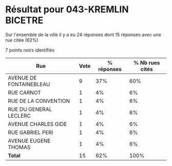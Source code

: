 # Résultat pour 043-KREMLIN BICETRE

Sur l'ensemble de la ville il y a eu 24 réponses dont 15 réponses avec une rue citée (62%)

7 points noirs identifiés

| Rue | Vote | % réponses | % Nb rues cités|
|-----|------|------------|----------------|
| AVENUE DE FONTAINEBLEAU | 9 | 37% | 60%|
| RUE CARNOT | 1 | 4% | 6%|
| RUE DE LA CONVENTION | 1 | 4% | 6%|
| RUE DU GENERAL LECLERC | 1 | 4% | 6%|
| AVENUE CHARLES GIDE | 1 | 4% | 6%|
| RUE GABRIEL PERI | 1 | 4% | 6%|
| AVENUE EUGENE THOMAS | 1 | 4% | 6%|
| **Total** | 15 | 62% | 100%|
